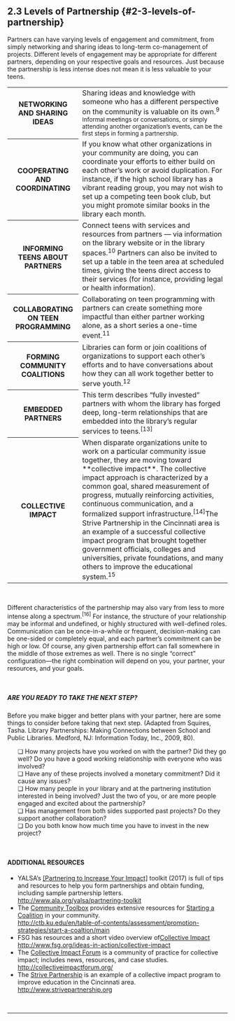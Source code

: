 ## 2.3 Levels of Partnership {#2-3-levels-of-partnership}

Partners can have varying levels of engagement and commitment, from simply networking and sharing ideas to long-term co-management of projects. Different levels of engagement may be appropriate for different partners, depending on your respective goals and resources. Just because the partnership is less intense does not mean it is less valuable to your teens.
<br>
<table class="heading-cell1"><tr><th>NETWORKING AND SHARING IDEAS</th><td>Sharing ideas and knowledge with someone who has a different perspective on the community is valuable on its own.<sup>9 Informal meetings or conversations, or simply attending another organization’s events, can be the first steps in forming a partnership.</td></tr><tr><th>COOPERATING AND COORDINATING</th><td>If you know what other organizations in your community are doing, you can coordinate your efforts to either build on each other’s work or avoid duplication. For instance, if the high school library has a vibrant reading group, you may not wish to set up a competing teen book club, but you might promote similar books in the library each month. </td></tr><tr><th>INFORMING TEENS ABOUT PARTNERS</th><td>Connect teens with services and resources from partners — via information on the library website or in the library spaces.<sup>10</sup> Partners can also be invited to set up a table in the teen area at scheduled times, giving the teens direct access to their services (for instance, providing legal or health information).</td></tr><tr><th>COLLABORATING ON TEEN PROGRAMMING</th><td>Collaborating on teen programming with partners can create something more impactful than either partner working alone, as a short series a one-time event.<sup>11</sup> </td></tr><tr><th>FORMING COMMUNITY COALITIONS</th><td>Libraries can form or join coalitions of organizations to support each other’s efforts and to have conversations about how they can all work together better to serve youth.<sup>12</sup></td></tr></tr><tr><th>EMBEDDED PARTNERS</th><td>This term describes “fully invested” partners with whom the library has forged deep, long-term relationships that are embedded into the library’s regular services to teens.<sup>[13]</sup></td></tr><tr><th>COLLECTIVE IMPACT</th><td>When disparate organizations unite to work on a particular community issue together, they are moving toward **collective impact**. The collective impact approach is characterized by a common goal, shared measurement of progress, mutually reinforcing activities, continuous communication, and a formalized support infrastructure.<sup>[14]</sup>The Strive Partnership in the Cincinnati area is an example of a successful collective impact program that brought together government officials, colleges and universities, private foundations, and many others to improve the educational system.<sup>15</sup></td></tr></table>
<br>

Different characteristics of the partnership may also vary from less to more intense along a spectrum.<sup>[16]</sup> For instance, the structure of your relationship may be informal and undefined, or highly structured with well-defined roles. Communication can be once-in-a-while or frequent, decision-making can be one-sided or completely equal, and each partner’s commitment can be high or low. Of course, any given partnership effort can fall somewhere in the middle of those extremes as well. There is no single “correct” configuration—the right combination will depend on you, your partner, your resources, and your goals.

<br>
<div class="table-format1"><span class="title"><h5>ARE YOU READY TO TAKE THE NEXT STEP? </h5></span><p>Before you make bigger and better plans with your partner, here are some things to consider before taking that next step. (Adapted from Squires, Tasha. Library Partnerships: Making Connections between School and Public Libraries. Medford, NJ: Information Today, Inc., 2009, 80).</p><ul>❏	How many projects have you worked on with the partner? Did they go well? Do you have a good working relationship with everyone who was involved?  <br>❏ Have any of these projects involved a monetary commitment? Did it cause any issues? <br>❏ How many people in your library and at the partnering institution interested in being involved? Just the two of you, or are more people engaged and excited about the partnership? <br>❏  Has management from both sides supported past projects? Do they support another collaboration? <br>❏	Do you both know how much time you have to invest in the new project?</ul>
</div>
<br>


<div class="text-wrapping1"><h4>ADDITIONAL RESOURCES</h4><ul><li>YALSA’s <a href="http://www.ala.org/yalsa/partnering-toolkit">[Partnering to Increase Your Impact]</a> toolkit (2017) is full of tips and resources to help you form partnerships and obtain funding, including sample partnership letters. <br><a href="http://www.ala.org/yalsa/partnering-toolkit">http://www.ala.org/yalsa/partnering-toolkit<a></li><li>The <a href="http://ctb.ku.edu/">Community Toolbox</a> provides extensive resources for <a href="http://ctb.ku.edu/en/table-of-contents/assessment/promotion-strategies/start-a-coaltion/main">Starting a Coalition</a> in your community. <br><a href="http://ctb.ku.edu/en/table-of-contents/assessment/promotion-strategies/start-a-coaltion/main">http://ctb.ku.edu/en/table-of-contents/assessment/promotion-strategies/start-a-coaltion/main</a></li><li>FSG has resources and a short video overview of<a href="http://www.fsg.org/ideas-in-action/collective-impact">Collective Impact</a><br><a href="http://www.fsg.org/ideas-in-action/collective-impact">http://www.fsg.org/ideas-in-action/collective-impact</a><li>The <a href="http://collectiveimpactforum.org/">Collective Impact Forum</a> is a community of practice for collective impact; includes news, resources, and case studies.  <br><a href="http://collectiveimpactforum.org/">http://collectiveimpactforum.org/</a></li><li>The <a href="http://www.strivepartnership.org">Strive Partnership</a> is an example of a collective impact program to improve education in the Cincinnati area. <br> <a href="http://www.strivepartnership.org">http://www.strivepartnership.org</a></li></ul></div>

<br>

___________________________________________________________________

[^9]: McCarthy, Catherine, and Brad Herring. “Museum &amp; Community Partnerships: Collaboration Guide for Museums Working with Community Youth-Serving Organizations.” NISE Network, 2015.

[^10]: Braun, Linda W., Maureen L. Hartman, Sandra Hughes-Hassell, Kafi Kumasi, and Beth Yoke. “The Future of Library Services for and with Teens: A Call to Action.” Chicago, IL: YALSA, 2014, 13\.

[^11]: Braun, Linda W., Maureen L. Hartman, Sandra Hughes-Hassell, Kafi Kumasi, and Beth Yoke. “The Future of Library Services for and with Teens: A Call to Action.” Chicago, IL: YALSA, 2014, 13\.

[^12]: Braun, Linda W., Maureen L. Hartman, Sandra Hughes-Hassell, Kafi Kumasi, and Beth Yoke. “The Future of Library Services for and with Teens: A Call to Action.” Chicago, IL: YALSA, 2014, 13\.

[^13]: Strock, Adrienne L. “Reaching beyond Library Walls: Strengthening Services and Opportunities through Partnerships and Collaborations.” _Young Adult Library Services_, 2014.

[^14]: Kania, John, and Mark Kramer. “Collective Impact.” _Stanford Social Innovation Review_ 2011, Winter (2011): 36–41\.

[^15]: KnowledgeWorks Foundation. “Strive Partnership.” Strive Partnership, 2017.

[^16]: McCarthy, Catherine, and Brad Herring. “Museum &amp; Community Partnerships: Collaboration Guide for Museums Working with Community Youth-Serving Organizations.” NISE Network, 2015.